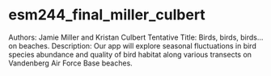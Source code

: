 # esm244_final_miller_culbert
Authors: Jamie Miller and Kristan Culbert
Tentative Title: Birds, birds, birds... on beaches.
Description: Our app will explore seasonal fluctuations in bird species abundance and quality of bird habitat along various transects on Vandenberg Air Force Base beaches.
